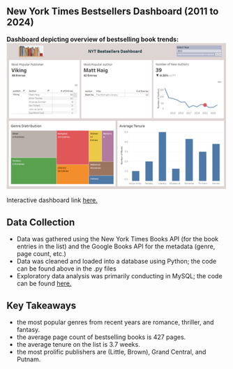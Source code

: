 ## New York Times Bestsellers Dashboard (2011 to 2024)

**Dashboard depicting overview of bestselling book trends:**
![NYT Bestsellers dashboard](https://github.com/TammyCarrick/nytBestsellers/blob/main/dashboard.png)

Interactive dashboard link [here.](https://public.tableau.com/app/profile/tammy.carrick/viz/NewYorkTimesBestsellers_17391608404480/BestsellersDashboard?publish=yes)

## Data Collection

 - Data was gathered using the New York Times Books API (for the book entries in the list) and the Google Books API for the metadata (genre, page count, etc.)
 - Data was cleaned and loaded into a database using Python; the code can be found above in the .py files
 - Exploratory data analysis was primarily conducting in MySQL; the code can be found [here.](https://github.com/TammyCarrick/nytBestsellers/tree/main/sql_queries)

## Key Takeaways
  - the most popular genres from recent years are romance, thriller, and fantasy.
  - the average page count of bestselling books is 427 pages.
  - the average tenure on the list is 3.7 weeks.
  - the most prolific publishers are (Little, Brown), Grand Central, and Putnam.

